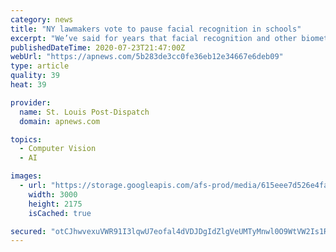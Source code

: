 ```yaml
---
category: news
title: "NY lawmakers vote to pause facial recognition in schools"
excerpt: "We’ve said for years that facial recognition and other biometric surveillance technologies have no place in schools, and this is a monumental leap forward to protect students"
publishedDateTime: 2020-07-23T21:47:00Z
webUrl: "https://apnews.com/5b283de3cc0fe36eb12e34667e6deb09"
type: article
quality: 39
heat: 39

provider:
  name: St. Louis Post-Dispatch
  domain: apnews.com

topics:
  - Computer Vision
  - AI

images:
  - url: "https://storage.googleapis.com/afs-prod/media/615eee7d526e4faba5f21d4f5dd1e544/3000.jpeg"
    width: 3000
    height: 2175
    isCached: true

secured: "otCJhwvexuVWR91I3lqwU7eofal4dVDJDgIdZlgVeUMTyMnwl0O9WtVW2Is1RtdZt0WQrNJBQY4jnPqFjCeIabDU1wKMUBAhYwVSfMrzZGWdRsjOc5dpRJeDGzhXGY6cq/LmwPuZd88/H3HsyX8ohYdEhjS9WQqoY1pA+lvAo6ZC1nv4RExO9C62Z0P/vBlHBjju2n+gpKc5nbkTBCsWshJ/+9RSJ9f6gisUWyobrzEEw7JYv//SE5AZSRZ2Z47NO9SAj+llGpmA1AgbbFHrWXl++NZQLDQWwBH88MPM8PSJOtouh1UzW6rEsHTzia03Wy6U7qEh/6rkMWofWpubFw==;RzE0XLW92a56EB2JlvGKFg=="
---
```


